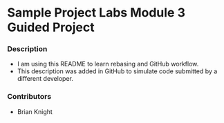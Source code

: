 # Sample Project Labs Module 3 Guided Project

### Description
- I am using this README to learn rebasing and GitHub workflow.
- This description was added in GitHub to simulate code submitted by a different developer.
### Contributors
- Brian Knight
